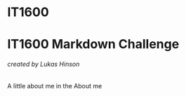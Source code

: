 # IT1600

<h1> IT1600 Markdown Challenge</h1>

<h6> created by Lukas Hinson </h6>

<p> A little about me in the About me </p>
